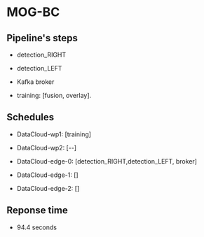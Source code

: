 # MOG-BC


## Pipeline's steps

* detection_RIGHT

* detection_LEFT

* Kafka broker

* training: [fusion, overlay].



## Schedules
* DataCloud-wp1: [training]

* DataCloud-wp2: [--]

* DataCloud-edge-0: [detection_RIGHT,detection_LEFT, broker]

* DataCloud-edge-1: []

* DataCloud-edge-2: []




## Reponse time
* 94.4 seconds
